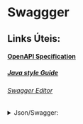 # Swaggger
## Links Úteis:
#### [OpenAPI Specification](https://github.com/OAI/OpenAPI-Specification/blob/main/versions/2.0.md)
##### [Java style Guide](https://google.github.io/styleguide/javaguide.html)
###### [Swagger Editor](https://editor.swagger.io/)

<details><summary>Json/Swagger:</summary><p>

```swagger
teste
```

</p></details>

</p></details>